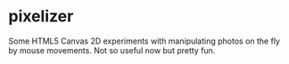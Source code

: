 pixelizer
=========

Some HTML5 Canvas 2D experiments with manipulating photos on the fly by mouse movements. Not so useful now but pretty fun.
